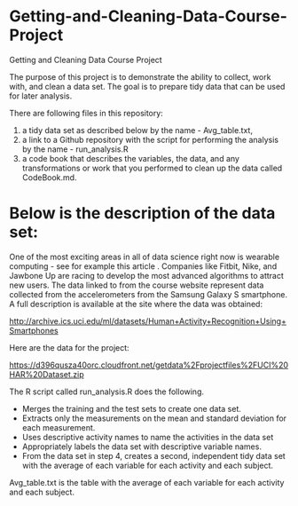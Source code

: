 # Getting-and-Cleaning-Data-Course-Project
Getting and Cleaning Data Course Project

The purpose of this project is to demonstrate the ability to collect, work with, and clean a data set. The goal is to prepare tidy data that can be used for later analysis.

There are following files in this repository:

1) a tidy data set as described below by the name - Avg_table.txt, 
2) a link to a Github repository with the script for performing the analysis by the name - run_analysis.R
3) a code book that describes the variables, the data, and any transformations or work that you performed to clean up the data called CodeBook.md. 

# Below is the description of the data set:

One of the most exciting areas in all of data science right now is wearable computing - see for example this article . Companies like Fitbit, Nike, and Jawbone Up are racing to develop the most advanced algorithms to attract new users. The data linked to from the course website represent data collected from the accelerometers from the Samsung Galaxy S smartphone. A full description is available at the site where the data was obtained:

http://archive.ics.uci.edu/ml/datasets/Human+Activity+Recognition+Using+Smartphones

Here are the data for the project:

https://d396qusza40orc.cloudfront.net/getdata%2Fprojectfiles%2FUCI%20HAR%20Dataset.zip

The R script called run_analysis.R does the following.

- Merges the training and the test sets to create one data set.
- Extracts only the measurements on the mean and standard deviation for each measurement.
- Uses descriptive activity names to name the activities in the data set
- Appropriately labels the data set with descriptive variable names.
- From the data set in step 4, creates a second, independent tidy data set with the average of each variable for each activity and each subject.

Avg_table.txt is the table with the average of each variable for each activity and each subject. 
